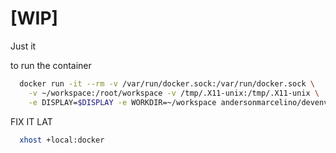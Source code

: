 # [WIP]
Just it


to run the container
```bash
  docker run -it --rm -v /var/run/docker.sock:/var/run/docker.sock \
    -v ~/workspace:/root/workspace -v /tmp/.X11-unix:/tmp/.X11-unix \
    -e DISPLAY=$DISPLAY -e WORKDIR=~/workspace andersonmarcelino/devenv
```

FIX IT LAT
```bash
  xhost +local:docker
```
